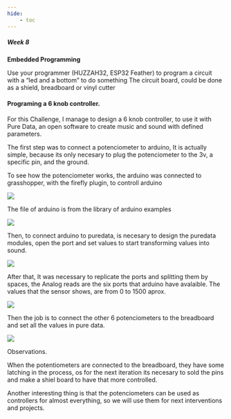 ```yaml
---
hide:
    - toc
---
```


##### Week 8

**Embedded Programming**

Use your programmer (HUZZAH32, ESP32 Feather) to program a circuit with a “led and a bottom” to do something
The circuit board, could be done as a shield, breadboard or vinyl cutter


#### Programing a 6 knob controller.

For this Challenge, I manage to design a 6 knob controller, to use it with Pure Data, an open software to create music and sound with defined parameters.

The first step was to connect a potenciometer to arduino, It is actually simple, because its only necesary to plug the potenciometer to the 3v, a specific pin, and the ground.

To see how the potenciometer works, the arduino was connected to grasshopper, with the firefly plugin, to controll arduino

![](../images/W82.png)

The file of arduino is from the library of arduino examples

![](../images/W81.png)

Then, to connect arduino to puredata, is necesary to design the puredata modules, open the port and set values to start transforming values into sound.

![](../images/W83.png)


After that, It was necessary to replicate the ports and splitting them by spaces, the Analog reads are the six ports that arduino have avalaible. The values that the sensor shows, are from 0 to 1500 aprox.


![](../images/W84.png)

 Then the job is to connect the other 6 potenciometers to the breadboard and set all the values in pure data.


![](../images/W88.png)


Observations.

When the potentiometers are connected to the breadboard, they have some latching in the process, os for the next iteration its necesary to sold the pins and make a shiel board to have that more controlled. 

Another interesting thing is that the potenciometers can be used as controllers for almost everything, so we will use them for next interventions and projects.





